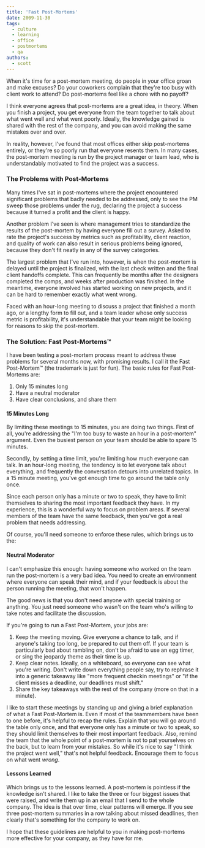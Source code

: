 ```yaml
---
title: 'Fast Post-Mortems'
date: 2009-11-30
tags:
  - culture
  - learning
  - office
  - postmortems
  - qa
authors:
  - scott
---
```


When it's time for a post-mortem meeting, do people in your office groan and make excuses? Do your coworkers complain that they're too busy with client work to attend? Do post-mortems feel like a chore with no payoff?

I think everyone agrees that post-mortems are a great idea, in theory. When you finish a project, you get everyone from the team together to talk about what went well and what went poorly. Ideally, the knowledge gained is shared with the rest of the company, and you can avoid making the same mistakes over and over.

In reality, however, I've found that most offices either skip post-mortems entirely, or they're so poorly run that everyone resents them. In many cases, the post-mortem meeting is run by the project manager or team lead, who is understandably motivated to find the project was a success.

### The Problems with Post-Mortems

Many times I've sat in post-mortems where the project encountered significant problems that badly needed to be addressed, only to see the PM sweep those problems under the rug, declaring the project a success because it turned a profit and the client is happy.

Another problem I've seen is where management tries to standardize the results of the post-mortem by having everyone fill out a survey. Asked to rate the project's success by metrics such as profitability, client reaction, and quality of work can also result in serious problems being ignored, because they don't fit neatly in any of the survey categories.

The largest problem that I've run into, however, is when the post-mortem is delayed until the project is finalized, with the last check written and the final client handoffs complete. This can frequently be months after the designers completed the comps, and weeks after production was finished. In the meantime, everyone involved has started working on new projects, and it can be hard to remember exactly what went wrong.

Faced with an hour-long meeting to discuss a project that finished a month ago, or a lengthy form to fill out, and a team leader whose only success metric is profitability, it's understandable that your team might be looking for reasons to skip the post-mortem.

### The Solution: Fast Post-Mortems™

I have been testing a post-mortem process meant to address these problems for several months now, with promising results. I call it the Fast Post-Mortem™ (the trademark is just for fun). The basic rules for Fast Post-Mortems are:

1. Only 15 minutes long
2. Have a neutral moderator
3. Have clear conclusions, and share them

#### 15 Minutes Long

By limiting these meetings to 15 minutes, you are doing two things. First of all, you're addressing the "I'm too busy to waste an hour in a post-mortem" argument. Even the busiest person on your team should be able to spare 15 minutes.

Secondly, by setting a time limit, you're limiting how much everyone can talk. In an hour-long meeting, the tendency is to let everyone talk about everything, and frequently the conversation detours into unrelated topics. In a 15 minute meeting, you've got enough time to go around the table only once.

Since each person only has a minute or two to speak, they have to limit themselves to sharing the most important feedback they have. In my experience, this is a wonderful way to focus on problem areas. If several members of the team have the same feedback, then you've got a real problem that needs addressing.

Of course, you'll need someone to enforce these rules, which brings us to the:

#### Neutral Moderator

I can't emphasize this enough: having someone who worked on the team run the post-mortem is a very bad idea. You need to create an environment where everyone can speak their mind, and if your feedback is about the person running the meeting, that won't happen.

The good news is that you don't need anyone with special training or anything. You just need someone who wasn't on the team who's willing to take notes and facilitate the discussion.

If you're going to run a Fast Post-Mortem, your jobs are:

1. Keep the meeting moving. Give everyone a chance to talk, and if anyone's taking too long, be prepared to cut them off. If your team is particularly bad about rambling on, don't be afraid to use an egg timer, or sing the jeopardy theme as their time is up.
2. Keep clear notes. Ideally, on a whiteboard, so everyone can see what you're writing. Don't write down everything people say, try to rephrase it into a generic takeaway like "more frequent checkin meetings" or "if the client misses a deadline, our deadlines must shift."
3. Share the key takeaways with the rest of the company (more on that in a minute).

I like to start these meetings by standing up and giving a brief explanation of what a Fast Post-Mortem is. Even if most of the teammembers have been to one before, it's helpful to recap the rules. Explain that you will go around the table only once, and that everyone only has a minute or two to speak, so they should limit themselves to their most important feedback. Also, remind the team that the whole point of a post-mortem is not to pat yourselves on the back, but to learn from your mistakes. So while it's nice to say "I think the project went well," that's not helpful feedback. Encourage them to focus on what went _wrong_.

#### Lessons Learned

Which brings us to the lessons learned. A post-mortem is pointless if the knowledge isn't shared. I like to take the three or four biggest issues that were raised, and write them up in an email that I send to the whole company. The idea is that over time, clear patterns will emerge. If you see three post-mortem summaries in a row talking about missed deadlines, then clearly that's something for the company to work on.

I hope that these guidelines are helpful to you in making post-mortems more effective for your company, as they have for me.
